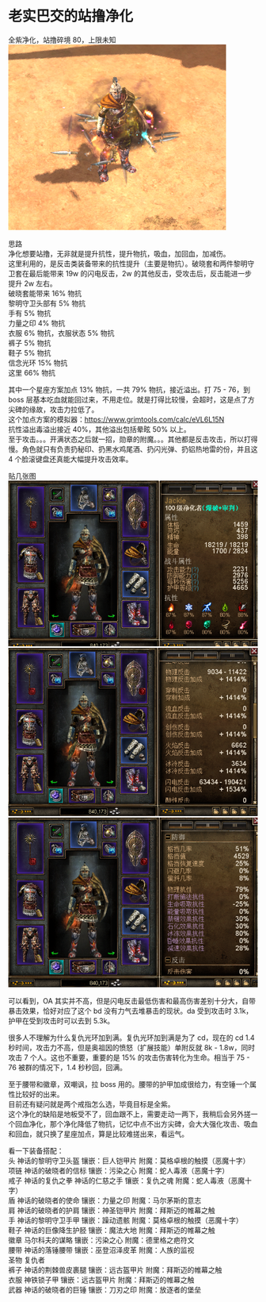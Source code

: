 # 老实巴交的站撸净化

全紫净化，站撸碎境 80，上限未知  
![图片](./pic-01.png)

思路  
净化想要站撸，无非就是提升抗性，提升物抗，吸血，加回血，加减伤。  
这里利用的，是反击类装备带来的抗性提升（主要是物抗）。破晓套和两件黎明守卫套在最后能带来 19w 的闪电反击，2w 的其他反击，受攻击后，反击能进一步提升 2w 左右。  
破晓套能带来 16% 物抗  
黎明守卫头部有 5% 物抗  
手有 5% 物抗  
力量之印 4% 物抗  
衣服 6% 物抗，衣服状态 5% 物抗  
裤子 5% 物抗  
鞋子 5% 物抗  
信念光环 15% 物抗  
这里 66% 物抗

其中一个星座方案加点 13% 物抗，一共 79% 物抗，接近溢出。打 75 - 76，到 boss 层基本吃血就能回过来，不用走位。就是打得比较慢，会超时，这是点了方尖碑的缘故，攻击力拉低了。  
这个加点方案的模拟器：https://www.grimtools.com/calc/eVL6L15N  
抗性溢出毒溢出接近 40%，其他溢出包括晕眩 50% 以上。  
至于攻击。。。开满状态之后就一招，勋章的附魔。。。其他都是反击攻击，所以打得慢。角色就只有负责扔秘印、扔黑水鸡尾酒、扔闪光弹、扔铝热地雷的份，并且这 4 个脸滚键盘还真能大幅提升攻击效率。

贴几张图  
![图片](./pic-02.png)  
![图片](./pic-03.png)  
![图片](./pic-04.png)  

可以看到，OA 其实并不高，但是闪电反击最低伤害和最高伤害差别十分大，自带暴击效果，恰好对应了这个 bd 没有力气去堆暴击的现状。da 受到攻击时 3.1k，护甲在受到攻击时可以去到 5.3k。

很多人不理解为什么复仇光环加到满。复仇光环加到满是为了 cd，现在的 cd 1.4 秒时间，攻击力不高，但是奥祖因的愤怒（扩展技能）单附反就 8k - 1.8w，同时攻击 7 个人。这也不重要，重要的是 15% 的攻击伤害转化为生命。相当于 75 - 76 被群的情况下，1.4 秒秒回，回满。

至于腰带和徽章，双嘲讽，拉 boss 用的。腰带的护甲加成很给力，有空锤一个属性比较好的出来。  
目前还有疑问就是两个戒指怎么选，毕竟目标是全紫。  
这个净化的缺陷是地板受不了，回血跟不上，需要走动一两下，我稍后会另外搓一个回血净化，那个净化降低了物抗，记忆中点不出方尖碑，会大大强化攻击、吸血和回血，就只换了星座加点，算是比较难搓出来，看运气。

看一下装备搭配：  
头 神话的黎明守卫头盔 镶嵌：巨人铠甲片 附魔：莫格卓根的触摸（恶魔十字）  
项链 神话的破晓者的信标 镶嵌：污染之心 附魔：蛇人毒液（恶魔十字）  
戒子 神话的复仇之拳 神话的仁慈之手 镶嵌：复仇之魂 附魔：蛇人毒液（恶魔十字）  
盾 神话的破晓者的使命 镶嵌：力量之印 附魔：马尔茅斯的意志  
肩 神话的破晓者的护肩 镶嵌：神圣铠甲片 附魔：拜斯迈的帷幕之触  
手 神话的黎明守卫手甲 镶嵌：躁动遗骸 附魔：莫格卓根的触摸（恶魔十字）  
鞋子 神话的巨像降生护胫 镶嵌：魔法大地 附魔：拜斯迈的帷幕之触  
徽章 马尔科夫的谋略 镶嵌：污染之心 附魔：德里格之疤符文  
腰带 神话的落锤腰带 镶嵌：巫登沼泽皮革 附魔：人族的监视  
圣物 复仇者  
裤子 神话的荆棘兽皮裹腿 镶嵌：远古盔甲片 附魔：拜斯迈的帷幕之触  
衣服 神铁锁子甲 镶嵌：远古盔甲片 附魔：拜斯迈的帷幕之触  
武器 神话的破晓者的巨锤 镶嵌：刀刃之印 附魔：放逐者的堡垒